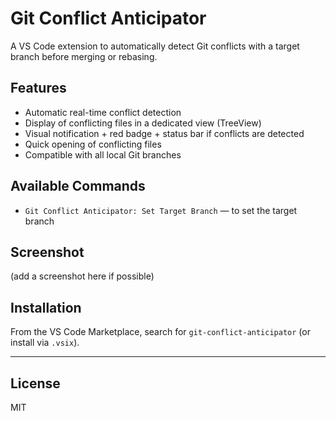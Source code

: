 # Git Conflict Anticipator

A VS Code extension to automatically detect Git conflicts with a target branch before merging or rebasing.

## Features

- Automatic real-time conflict detection
- Display of conflicting files in a dedicated view (TreeView)
- Visual notification + red badge + status bar if conflicts are detected
- Quick opening of conflicting files
- Compatible with all local Git branches

## Available Commands

- `Git Conflict Anticipator: Set Target Branch` — to set the target branch

## Screenshot

(add a screenshot here if possible)

## Installation

From the VS Code Marketplace, search for `git-conflict-anticipator` (or install via `.vsix`).

---

## License

MIT